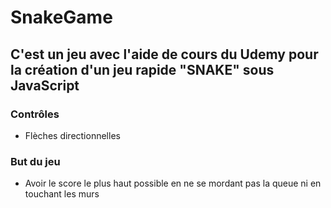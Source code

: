 # SnakeGame

## C'est un jeu avec l'aide de cours du Udemy pour la création d'un jeu rapide "SNAKE" sous JavaScript

### Contrôles
- Flèches directionnelles

### But du jeu
- Avoir le score le plus haut possible en ne se mordant pas la queue ni en touchant les murs
